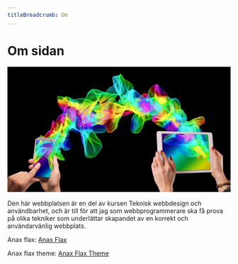 ```yaml
---
titleBreadcrumb: Om
...
```


Om sidan
==============================================
<img class="img-about" src="../htdocs/img/design.jpg" alt="Design image">

Den här webbplatsen är en del av kursen Teknisk webbdesign och användbarhet, och är till för att jag som webbprogrammerare
ska få prova på olika tekniker som underlättar skapandet av en korrekt och användarvänlig webbplats.

Anax flax: [Anax Flax](https://github.com/Canjono/Anax-flax)

Anax flax theme: [Anax Flax Theme](https://github.com/Canjono/anax-flat-theme)

